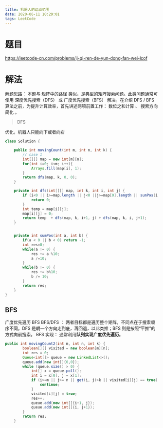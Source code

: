 ```yaml
---
title: 机器人的运动范围
date: 2020-06-11 10:29:01
tags: LeetCode
---
```


# 题目

https://leetcode-cn.com/problems/ji-qi-ren-de-yun-dong-fan-wei-lcof

<!--more-->

# 解法

解题思路：
本题与 矩阵中的路径 类似，是典型的矩阵搜索问题。此类问题通常可使用 深度优先搜索（DFS） 或 广度优先搜索（BFS） 解决。在介绍 DFS / BFS 算法之前，为提升计算效率，首先讲述两项前置工作： 数位之和计算 、 搜索方向简化 。

>  DFS

优化，机器人只能向下或者向右

```java
class Solution {

    public int movingCount(int m, int n, int k) {
        // case 1
        int[][] map = new int[m][n];
        for(int i=0; i<m; i++){
            Arrays.fill(map[i], 1);
        }
        return dfs(map, k, 0, 0);
    }

    private int dfs(int[][] map, int k, int i, int j) {
        if (i<0 || i>=map.length || j<0 ||j>=map[0].length || sumPos(i, j) > k || map[i][j]!=1) {
            return 0;
        }
        int temp = map[i][j];
        map[i][j] = 0;
        return temp  + dfs(map, k, i+1, j) + dfs(map, k, i, j+1);
    }


    private int sumPos(int a, int b) {
        if(a < 0 || b < 0) return -1;
        int res=0;
        while(a != 0) {
            res += a %10;
            a /=10;
        }
        while(b != 0) {
            res += b%10;
            b /= 10;
        }
        return res;
    }
}
```



## BFS

广度优先遍历 BFS
BFS/DFS ： 两者目标都是遍历整个矩阵，不同点在于搜索顺序不同。DFS 是朝一个方向走到底，再回退，以此类推；BFS 则是按照“平推”的方式向前搜索。
BFS 实现： 通常利用**队列实现广度优先遍历**。

```java
public int movingCount2(int m, int n, int k) {
        boolean[][] visited = new boolean[m][n];
        int res = 0;
        Queue<int[]> queue = new LinkedList<>();
        queue.add(new int[]{0,0});
        while (queue.size() > 0) {
            int[] x = queue.poll();
            int i = x[0], j = x[1];
            if (i>=m || j>= n || get(i, j)>k || visited[i][j] == true) {
                continue;
            }
            visited[i][j] = true;
            res++;
            queue.add(new int[]{i+1, j});
            queue.add(new int[]{i, j+1});
        }
        return res;
    }
```

